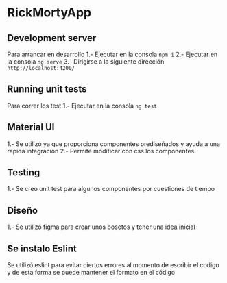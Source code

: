 # RickMortyApp
## Development server
  Para arrancar en desarrollo
  1.- Ejecutar en la consola `npm i`
  2.- Ejecutar en la consola `ng serve`
  3.- Dirigirse a la siguiente dirección `http://localhost:4200/`

## Running unit tests
  Para correr los test
  1.- Ejecutar en la consola `ng test`

## Material UI
  1.- Se utilizó ya que proporciona componentes prediseñados y ayuda a una rapida integración
  2.- Permite modificar con css los componentes

## Testing
  1.- Se creo unit test para algunos componentes por cuestiones de tiempo

##  Diseño
  1.- Se utilizó figma para crear unos bosetos y tener una idea inicial

## Se instalo Eslint 
  Se utilizó eslint para evitar ciertos errores al momento de escribir el codigo y de esta forma se puede mantener el formato en el código

